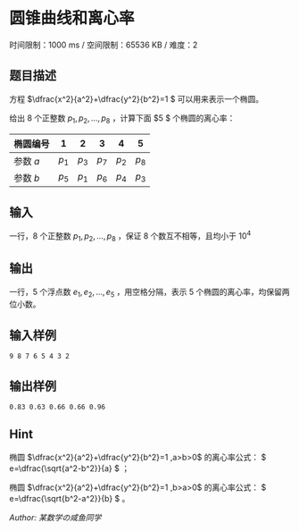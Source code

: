 # 圆锥曲线和离心率

时间限制：1000 ms / 空间限制：65536 KB / 难度：2

## 题目描述

方程 $\dfrac{x^2}{a^2}+\dfrac{y^2}{b^2}=1 $ 可以用来表示一个椭圆。

给出 $8$ 个正整数 $p_1,p_2,\dots,p_8$ ，计算下面 $5 $ 个椭圆的离心率：

|   椭圆编号  |  1   | 2    |  3   |  4   |  5   |
| --- | --- | --- | --- | --- | --- |
|   参数 $a$  |  $p_1$ |  $p_3$ |  $p_7$ |  $p_2$ |  $p_8$   |
|   参数 $b$  |  $p_5$ |  $p_1$ |  $p_6$ |  $p_4$ |  $p_3$   |

## 输入

一行，$8$ 个正整数  $p_1,p_2,\dots,p_8$ ，保证 $8$ 个数互不相等，且均小于 $10^4$

## 输出

一行，$5$ 个浮点数  $e_1,e_2,\dots,e_5$ ，用空格分隔，表示 $5$ 个椭圆的离心率，均保留两位小数。

## 输入样例

    9 8 7 6 5 4 3 2

## 输出样例

    0.83 0.63 0.66 0.66 0.96

## Hint

椭圆 $\dfrac{x^2}{a^2}+\dfrac{y^2}{b^2}=1 ,a>b>0$ 的离心率公式： $ e=\dfrac{\sqrt{a^2-b^2}}{a} $ ；

椭圆 $\dfrac{x^2}{a^2}+\dfrac{y^2}{b^2}=1 ,b>a>0$ 的离心率公式： $ e=\dfrac{\sqrt{b^2-a^2}}{b} $ 。

*Author: 某数学の咸鱼同学*
